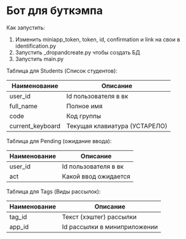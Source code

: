 # Бот для буткэмпа 

Как запустить:

1. Изменить miniapp_token, token, id, confirmation и link на свои в identification.py
2. Запустить _dropandcreate.py чтобы создать БД
3. Запустить main.py



Таблица для Students (Список студентов):

Наименование | Описание
------------ | -------------
user_id | Id пользователя в вк
full_name | Полное имя
code | Код группы
current_keyboard | Текущая клавиатура (УСТАРЕЛО)


Таблица для Pending (ожидание ввода):

Наименование | Описание
------------ | -------------
user_id | Id пользователя в вк
act | Какой ввод ожидается


Таблица для Tags (Виды рассылок):

Наименование | Описание
------------ | -------------
tag_id | Текст (хэштег) рассылки
app_id | Id рассылки в миниприложении